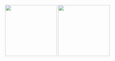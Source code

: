 <img src="https://github-readme-stats.vercel.app/api?username=Dream4ever&count_private=true&show_icons=true&theme=tokyonight" height="165" /> <img src="https://github-readme-stats.vercel.app/api/top-langs/?username=Dream4ever&count_private=true&show_icons=true&theme=tokyonight&langs_count=5&layout=compact" height="165" />
